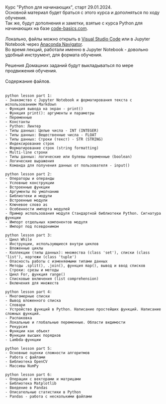 Курс "Python для начинающих", старт 29.01.2024.</br>
Основной материал будет браться с этого курса и дополняться по ходу обучения.</br>
Так же, будут дополнения и заметки, взятые с курса Python для начинающих на базе [code-basics.com]([code-basics.com](https://code-basics.com/ru/languages/python)).</br>
</br>
Локально, файлы можно открыть в [Visual Studio Code](https://code.visualstudio.com/) или в Jupyter Notebook через [Anaconda Navigator](https://www.anaconda.com/download).</br>
Во время лекций, работали именно в Jupyter Notebook - довольно удобный инструмент, для формата обучения.</br>
</br>
Решения Домашних заданий будут выкладываться по мере продвижения обучения.</br>
</br>
Содержание файлов.</br>
</br>
```
python lesson part 1:
- Знакомство с Jupyter Notebook и форматирования текста с использованием Markdown
- Функция вывода на экран - print()
- Функция print(): аргументы и параметры
- Переменные
- Константы
- Python: Линтер
- Типы данных: Целые числа - INT (INTEGER)
- Типы данных: Вещественные числа - FLOAT
- Типы данных: Строки (текст) - STR (STRING)
- Индексирование строк
- Форматирование строк (string formatting)
- Multi-line строки
- Типы данных: логические или булевы переменные (boolean)
- Логические выражения
- Команда для получения данных от пользователя - input()
```
```
python lesson part 2:
- Операторы и операнды
- Условные конструкции
- Встроенные функции
- Аргументы по умолчанию
- Библиотеки и модули
- Встроенные модули
- Ключевое слово as
- Особенности импорта модулей
- Пример использования модуля Стандартной библиотеки Python. Сигнатура функции
- Импорт отдельных компонентов модуля
- Импорт под псевдонимом
```
```
python lesson part 3:
- Цикл While
- Инструкции, использующиеся внутри циклов
- Вложенные циклы
- Коллекции (типы данных): множества (class 'set'), списки (class 'list'), кортежи (class 'tuple')
- Опасность работы с изменяемыми типами данных
- Методы .split(), .join(), функция map(), вывод и ввод списков
- Строки: срезы и методы
- Цикл For, функция range()
- Списковые включения (list comprehension)
- Включения для множеств
```
```
python lesson part 4:
- Многомерные списки
- Вывод вложенного списка
- Словари
- Устройство функций в Python. Написание простейших функций. Написание сложных функций.
- Распаковка
- Локальные и глобальные переменные. Области видимости
- Рекурсия
- Функции как объект
- Функции высших порядков
- Lambda-функции
```
```
python lesson part 5:
- Основные оценки сложности алгоритмов
- Работа с файлами
- Библиотека OpenCV
- Массивы NumPy
```
```
python lesson part 6:
- Операции с векторами и матрицами
- Библиотека Matplotlib
- Введение в Pandas
- Описательные статистики в Python
- Pandas - работа с несколькими файлами
```
